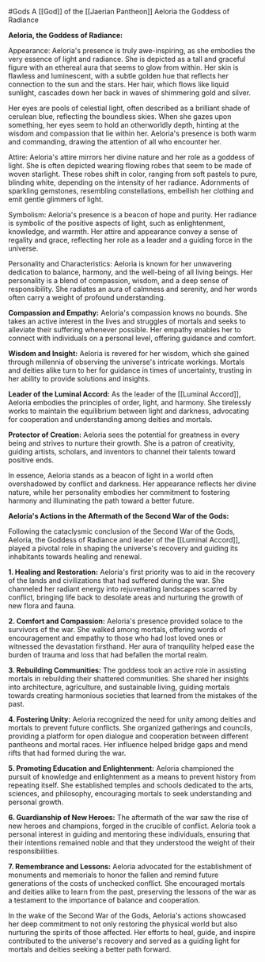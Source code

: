 #Gods 
A [[God]] of the [[Jaerian Pantheon]]
Aeloria the Goddess of Radiance

**Aeloria, the Goddess of Radiance:**

Appearance:
Aeloria's presence is truly awe-inspiring, as she embodies the very essence of light and radiance. She is depicted as a tall and graceful figure with an ethereal aura that seems to glow from within. Her skin is flawless and luminescent, with a subtle golden hue that reflects her connection to the sun and the stars. Her hair, which flows like liquid sunlight, cascades down her back in waves of shimmering gold and silver.

Her eyes are pools of celestial light, often described as a brilliant shade of cerulean blue, reflecting the boundless skies. When she gazes upon something, her eyes seem to hold an otherworldly depth, hinting at the wisdom and compassion that lie within her. Aeloria's presence is both warm and commanding, drawing the attention of all who encounter her.

Attire:
Aeloria's attire mirrors her divine nature and her role as a goddess of light. She is often depicted wearing flowing robes that seem to be made of woven starlight. These robes shift in color, ranging from soft pastels to pure, blinding white, depending on the intensity of her radiance. Adornments of sparkling gemstones, resembling constellations, embellish her clothing and emit gentle glimmers of light.

Symbolism:
Aeloria's presence is a beacon of hope and purity. Her radiance is symbolic of the positive aspects of light, such as enlightenment, knowledge, and warmth. Her attire and appearance convey a sense of regality and grace, reflecting her role as a leader and a guiding force in the universe.

Personality and Characteristics:
Aeloria is known for her unwavering dedication to balance, harmony, and the well-being of all living beings. Her personality is a blend of compassion, wisdom, and a deep sense of responsibility. She radiates an aura of calmness and serenity, and her words often carry a weight of profound understanding.

**Compassion and Empathy:** Aeloria's compassion knows no bounds. She takes an active interest in the lives and struggles of mortals and seeks to alleviate their suffering whenever possible. Her empathy enables her to connect with individuals on a personal level, offering guidance and comfort.

**Wisdom and Insight:** Aeloria is revered for her wisdom, which she gained through millennia of observing the universe's intricate workings. Mortals and deities alike turn to her for guidance in times of uncertainty, trusting in her ability to provide solutions and insights.

**Leader of the Luminal Accord:** As the leader of the [[Luminal Accord]], Aeloria embodies the principles of order, light, and harmony. She tirelessly works to maintain the equilibrium between light and darkness, advocating for cooperation and understanding among deities and mortals.

**Protector of Creation:** Aeloria sees the potential for greatness in every being and strives to nurture their growth. She is a patron of creativity, guiding artists, scholars, and inventors to channel their talents toward positive ends.

In essence, Aeloria stands as a beacon of light in a world often overshadowed by conflict and darkness. Her appearance reflects her divine nature, while her personality embodies her commitment to fostering harmony and illuminating the path toward a better future.

**Aeloria's Actions in the Aftermath of the Second War of the Gods:**

Following the cataclysmic conclusion of the Second War of the Gods, Aeloria, the Goddess of Radiance and leader of the [[Luminal Accord]], played a pivotal role in shaping the universe's recovery and guiding its inhabitants towards healing and renewal.

**1. Healing and Restoration:** Aeloria's first priority was to aid in the recovery of the lands and civilizations that had suffered during the war. She channeled her radiant energy into rejuvenating landscapes scarred by conflict, bringing life back to desolate areas and nurturing the growth of new flora and fauna.

**2. Comfort and Compassion:** Aeloria's presence provided solace to the survivors of the war. She walked among mortals, offering words of encouragement and empathy to those who had lost loved ones or witnessed the devastation firsthand. Her aura of tranquility helped ease the burden of trauma and loss that had befallen the mortal realm.

**3. Rebuilding Communities:** The goddess took an active role in assisting mortals in rebuilding their shattered communities. She shared her insights into architecture, agriculture, and sustainable living, guiding mortals towards creating harmonious societies that learned from the mistakes of the past.

**4. Fostering Unity:** Aeloria recognized the need for unity among deities and mortals to prevent future conflicts. She organized gatherings and councils, providing a platform for open dialogue and cooperation between different pantheons and mortal races. Her influence helped bridge gaps and mend rifts that had formed during the war.

**5. Promoting Education and Enlightenment:** Aeloria championed the pursuit of knowledge and enlightenment as a means to prevent history from repeating itself. She established temples and schools dedicated to the arts, sciences, and philosophy, encouraging mortals to seek understanding and personal growth.

**6. Guardianship of New Heroes:** The aftermath of the war saw the rise of new heroes and champions, forged in the crucible of conflict. Aeloria took a personal interest in guiding and mentoring these individuals, ensuring that their intentions remained noble and that they understood the weight of their responsibilities.

**7. Remembrance and Lessons:** Aeloria advocated for the establishment of monuments and memorials to honor the fallen and remind future generations of the costs of unchecked conflict. She encouraged mortals and deities alike to learn from the past, preserving the lessons of the war as a testament to the importance of balance and cooperation.

In the wake of the Second War of the Gods, Aeloria's actions showcased her deep commitment to not only restoring the physical world but also nurturing the spirits of those affected. Her efforts to heal, guide, and inspire contributed to the universe's recovery and served as a guiding light for mortals and deities seeking a better path forward.